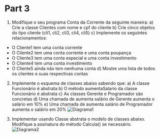 # Part 3

1. Modifique o seu programa Conta da Corrente da seguinte maneira:
a) Crie a classe Clientes com nome e cpf do cliente
b) Crie cinco objetos do tipo cliente (cli1, cli2, cli3, cli4, cli5)
c) Implemente os seguintes relacionamentos:
- O Cliente1 tem uma conta corrente
- O Cliente2 tem uma conta corrente e uma conta poupança
- O Cliente3 tem uma conta especial e uma conta investimento
- O Cliente4 tem uma conta investimento
- O Cliente5 ainda não tem nenhuma conta
 d) Mostre uma lista de todos os clientes e suas respectivas contas
 
2. Implemente o esquema de classes abaixo sabendo que:
a) A classe Funcionário é abstrata
b) O método aumentaSalario da classe Funcionário é abstrata
c) As classes Gerente e Programador são concretas
d) Uma chamada de aumenta salário de Gerente aumenta o salário em 10%
e) Uma chamada de aumenta salário de Programador aumenta o salário em 20%
![Diagrama1](https://lh3.googleusercontent.com/ZyaqEw5VafeZ_ZFVN-pstgOISiC1sGIEbPCTnceMet1hCjVunDBGwGabQipZ9MjrTnERuOf9xypRuOELEiJ1o5QFjwzRot7SuKzeZ9ouOCZ1iQRd_k4ZuKxweh5QgWYFWO9qhztdYi10OpRpEE3rxs4fiioV5g_C7DdvMDjqfIcRmkkVef9WzYxi9UkJ0YgKwNvJd0oMA4s-YEiiC6LA7L4PWawI1Ze9KMi-LJ1wDjKIkrSqJYB-XKzfZWw96MQwTIlVr1IamIcQKPdoFD1h2AY6cydOQkojWjkoLJ8asCTsvYPMGghUOo9q3heLbdKNuw8e0yZCMHyP4aha4hRVB8IXQkP2qQ3WwblBmuU0GzyhQI0YwpYa5kzMj7N4ydurLQtP-tqEQm35m3o9o46ADHpCOb9pq_Un6LhrkBLC364LYU9HDgiKTWNdFeT2kzQjplV2vMAr8No1hYpvf4Yp--mi4z_Ox_6odNkjszIq9VH_Ol-oFiJaPlFLYp7meoX_qaXpnXVtbhM_OY6NzZ-lhEf8s76lUslSuL7KDy1AZGWD2ZsdSzXkcCwDTKb6sJwTQwlDPNddmlA-yIX7U7IpI9aNM2CaI3_dHWy_W_TJYAV7TIUSGTJpTgUpPeyvtwJbyYV02AxzE00HMli5JV3LnmQEUQcGer8=w631-h481-no)

3. Implementar usando Classe abstrata o modelo de classes abaixo. Modifique a assinatura do
método Calcula() se necessário.
![Diagrama2](https://lh3.googleusercontent.com/9sB9a90to_BFcvzgKTLbOJsTxqT6klG5IG5MH6lGRRUhjygK-vis8e-T4ci1SSxwI7BawMz4sAJmeKMu1IhOVY9I3xzeqc7nKQp-ZgRJaFH2EjuXex_6oG2uacsbrmWZgST41-K4Xf6iDXe3wXTE0jCIwr2mseFF6KIbHbmXb6uxksONqgchMP_VZ1d7Q0ou4SnjOZvoaGa6xs6yMr7lrA0O8ssEQsnflxIBDuTJM1wy56kyGDFRwJG_vKIwRUwbSUOB7gXalmTAC9yKzLFSuxSB9FsmO5ymvMI00mWj8ndgbw8Zzhjk8ZgnJogHJRT0fofZwIogxwbsJ4oziInaAJHlba8P-8LS1NNDV91Y-wwVm-0zY6jN9Rse3MWFl5w2_mETYsYTC1ZmnGbxSvWQYD68YhQsYNqad34JpOLfr8f25QZgkDLCG-gg1vKTjwgD3uNjRzvpg9A_htk0U-ra7VZTCFvIu0g_wY4UIfvBAQcKPAgg4s9bQ1uznpb2hmg7PwtWhRJ2Kqw9tvNNly-izIOBSViTzeOLqLpWEdCLzwg2Q4J0YabrUNHSw2FnGf8dPnr5hVtr8SchqRAxbWpjRhHmNbuKPfJG3ynVZJOLoLocVbOR16gQkJRAedRoRs-tseMvGtJdhuFGqqNulIOxemoxYRTojLM=w913-h371-no)